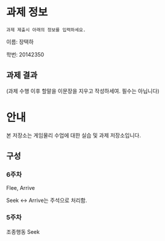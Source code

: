 # 과제 정보

    과제 제출시 아래의 정보를 입력하세요.

이름: 장택하

학번: 20142350

## 과제 결과

(과제 수행 이후 할말을 이문장을 지우고 작성하세여. 필수는 아닙니다)

# 안내

본 저장소는 게임물리 수업에 대한 실습 및 과제 저장소입니다.

## 구성

### 6주차

Flee, Arrive

Seek <-> Arrive는 주석으로 처리함.

### 5주차

조종행동 Seek

